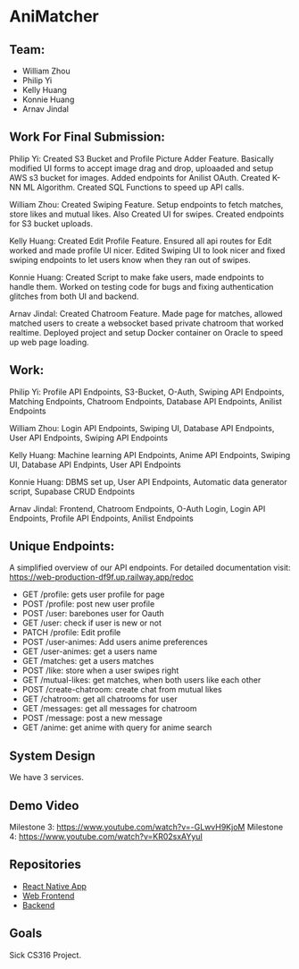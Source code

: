 # AniMatcher

## Team:
- William Zhou
- Philip Yi
- Kelly Huang
- Konnie Huang
- Arnav Jindal 

## Work For Final Submission:

Philip Yi: Created S3 Bucket and Profile Picture Adder Feature. Basically modified UI forms to accept image drag and drop, uploaaded and setup AWS s3 bucket for images. Added endpoints for Anilist OAuth. Created K-NN ML Algorithm. Created SQL Functions to speed up API calls.

William Zhou: Created Swiping Feature. Setup endpoints to fetch matches, store likes and mutual likes. Also Created UI for swipes. Created endpoints for S3 bucket uploads.

Kelly Huang: Created Edit Profile Feature. Ensured all api routes for Edit worked and made profile UI nicer. Edited Swiping UI to look nicer and fixed swiping endpoints to let users know when they ran out of swipes.

Konnie Huang: Created Script to make fake users, made endpoints to handle them. Worked on testing code for bugs and fixing authentication glitches from both UI and backend. 

Arnav Jindal: Created Chatroom Feature. Made page for matches, allowed matched users to create a websocket based private chatroom that worked realtime. Deployed project and setup Docker container on Oracle to speed up web page loading.

## Work:

Philip Yi: Profile API Endpoints, S3-Bucket, O-Auth, Swiping API Endpoints, Matching Endpoints, Chatroom Endpoints, Database API Endpoints, Anilist Endpoints

William Zhou: Login API Endpoints, Swiping UI, Database API Endpoints, User API Endpoints, Swiping API Endpoints

Kelly Huang: Machine learning API Endpoints, Anime API Endpoints, Swiping UI, Database API Endpints, User API Endpoints

Konnie Huang: DBMS set up, User API Endpoints, Automatic data generator script, Supabase CRUD Endpoints

Arnav Jindal: Frontend, Chatroom Endpoints, O-Auth Login, Login API Endpoints, Profile API Endpoints, Anilist Endpoints

## Unique Endpoints:
 A simplified overview of our API endpoints. For detailed documentation visit: https://web-production-df9f.up.railway.app/redoc

- GET /profile: gets user profile for page
- POST /profile: post new user profile
- POST /user: barebones user for Oauth
- GET /user: check if user is new or not
- PATCH /profile:  Edit profile
- POST /user-animes: Add users anime preferences
- GET /user-animes: get a users name
- GET /matches: get a users matches
- POST /like: store when a user swipes right
- GET /mutual-likes: get matches, when both users like each other
- POST /create-chatroom: create chat from mutual likes
- GET /chatroom: get all chatrooms for user
- GET /messages: get all messages for chatroom
- POST /message: post a new message
- GET /anime: get anime with query for anime search

## System Design

We have 3 services.




## Demo Video 

Milestone 3: https://www.youtube.com/watch?v=-GLwvH9KjoM
Milestone 4: https://www.youtube.com/watch?v=KR02sxAYyuI


## Repositories

- [React Native App](https://github.com/AniMatcher/App)
- [Web Frontend](https://github.com/AniMatcher/Web)
- [Backend](https://github.com/AniMatcher/Backend)

## Goals

Sick CS316 Project.
